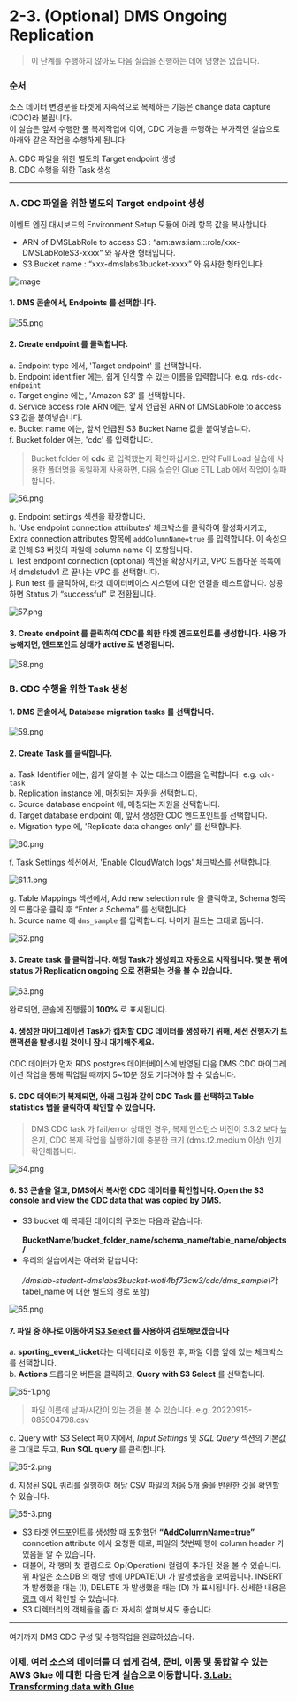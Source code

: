 # 2-3. (Optional) DMS Ongoing Replication

> 이 단계를 수행하지 않아도 다음 실습을 진행하는 데에 영향은 없습니다.

### 순서

소스 데이터 변경분을 타겟에 지속적으로 복제하는 기능은 change data capture (CDC)라 불립니다.\
이 실습은 앞서 수행한 풀 복제작업에 이어, CDC 기능을 수행하는 부가적인 실습으로 아래와 같은 작업을 수행하게 됩니다:

A. CDC 파일을 위한 별도의 Target endpoint 생성\
B. CDC 수행을 위한 Task 생성

***

### A. CDC 파일을 위한 별도의 Target endpoint 생성

이벤트 엔진 대시보드의 Environment Setup 모듈에 아래 항목 값을 복사합니다.

- ARN of DMSLabRole to access S3 : “arn:aws:iam::<account number>:role/xxx- DMSLabRoleS3-xxxx“ 와 유사한 형태입니다.<br>
- S3 Bucket name : “xxx-dmslabs3bucket-xxxx” 와 유사한 형태입니다.   


![image](https://user-images.githubusercontent.com/87927874/197387689-13ee8034-5071-445a-9499-3a2e916a89f2.png)

#### 1. DMS 콘솔에서, Endpoints 를 선택합니다.

![55.png](../../images/n55.png)

#### 2. Create endpoint 를 클릭합니다.

a. Endpoint type 에서, 'Target endpoint' 를 선택합니다.<br>
b. Endpoint identifier 에는, 쉽게 인식할 수 있는 이름을 입력합니다. e.g. ```rds-cdc-endpoint```<br>
c. Target engine 에는, 'Amazon S3' 를 선택합니다.<br>
d. Service access role ARN 에는, 앞서 언급된 ARN of DMSLabRole to access S3 값을 붙여넣습니다.<br>
e. Bucket name 에는, 앞서 언급된 S3 Bucket Name 값을 붙여넣습니다.<br>
f. Bucket folder 에는, 'cdc' 를 입력합니다.  

> Bucket folder 에 **cdc** 로 입력했는지 확인하십시오. 만약 Full Load 실습에 사용한 폴더명을 동일하게 사용하면, 다음 실습인 Glue ETL Lab 에서 작업이 실패합니다.

![56.png](../../images/n56.png)


g. Endpoint settings 섹션을 확장합니다.<br>
h. 'Use endpoint connection attributes' 체크박스를 클릭하여 활성화시키고, Extra connection attributes 항목에 ```addColumnName=true``` 를 입력합니다. 이 속성으로 인해 S3 버킷의 파일에 column name 이 포함됩니다.<br>
i. Test endpoint connection (optional) 섹션을 확장시키고, VPC 드롭다운 목록에서 dmslstudv1 로 끝나는 VPC 를 선택합니다.<br>
j. Run test 를 클릭하여, 타겟 데이터베이스 시스템에 대한 연결을 테스트합니다. 성공하면 Status 가 “successful” 로 전환됩니다.    


![57.png](../../images/n57.png)

#### 3. Create endpoint 를 클릭하여 CDC를 위한 타겟 엔드포인트를 생성합니다. 사용 가능해지면, 엔드포인트 상태가 active 로 변경됩니다.

![58.png](../../images/n58.png)

### B. CDC 수행을 위한 Task 생성

#### 1. DMS 콘솔에서, **Database migration tasks** 를 선택합니다.

![59.png](../../images/n59.png)

#### 2. Create Task 를 클릭합니다.

a. Task Identifier 에는, 쉽게 알아볼 수 있는 태스크 이름을 입력합니다. e.g. ```cdc-task```<br>
b. Replication instance 에, 매칭되는 자원을 선택합니다.<br>
c. Source database endpoint 에, 매칭되는 자원을 선택합니다.<br>
d. Target database endpoint 에, 앞서 생성한 CDC 엔드포인트를 선택합니다.<br>
e. Migration type 에, 'Replicate data changes only' 를 선택합니다.

![60.png](../../images/n60.png)

f. Task Settings 섹션에서, 'Enable CloudWatch logs' 체크박스를 선택합니다.

![61.1.png](../../images/n61.1.png)

g. Table Mappings 섹션에서, Add new selection rule 을 클릭하고, Schema 항목의 드롭다운 클릭 후 “Enter a Schema” 를 선택합니다.<br>
h. Source name 에 ```dms_sample``` 를 입력합니다. 나머지 필드는 그대로 둡니다.

![62.png](../../images/n62.png)

#### 3. **Create task** 를 클릭합니다. 해당 Task가 생성되고 자동으로 시작됩니다. 몇 분 뒤에 status 가 Replication ongoing 으로 전환되는 것을 볼 수 있습니다.

![63.png](../../images/n63.png)

완료되면, 콘솔에 진행률이 **100%** 로 표시됩니다. 

#### 4. 생성한 마이그레이션 Task가 캡처할 CDC 데이터를 생성하기 위해, 세션 진행자가 트랜잭션을 발생시킬 것이니 잠시 대기해주세요.

CDC 데이터가 먼저 RDS postgres 데이터베이스에 반영된 다음 DMS CDC 마이그레이션 작업을 통해 픽업될 때까지 5~10분 정도 기다려야 할 수 있습니다.

#### 5. CDC 데이터가 복제되면, 아래 그림과 같이 CDC Task 를 선택하고 Table statistics 탭을 클릭하여 확인할 수 있습니다.

> DMS CDC task 가 fail/error 상태인 경우, 복제 인스턴스 버전이 3.3.2 보다 높은지, CDC 복제 작업을 실행하기에 충분한 크기 (dms.t2.medium 이상) 인지 확인해봅니다.

![64.png](../../images/n64.png)

#### 6. S3 콘솔을 열고, DMS에서 복사한 CDC 데이터를 확인합니다. Open the S3 console and view the CDC data that was copied by DMS.

- S3 bucket 에 복제된 데이터의 구조는 다음과 같습니다:<br>   
    **BucketName/bucket_folder_name/schema_name/table_name/objects/**<br>
- 우리의 실습에서는 아래와 같습니다:<br>   
    */dmslab-student-dmslabs3bucket-woti4bf73cw3/cdc/dms_sample*(각 tabel_name 에 대한 별도의 경로 포함)

![65.png](../../images/n65.png)

#### 7. 파일 중 하나로 이동하여 [S3 Select](https://docs.aws.amazon.com/AmazonS3/latest/userguide/selecting-content-from-objects.html) 를 사용하여 검토해보겠습니다

a. **sporting_event_ticket**라는 디렉터리로 이동한 후, 파일 이름 앞에 있는 체크박스를 선택합니다.<br>
b. **Actions** 드롭다운 버튼을 클릭하고, **Query with S3 Select** 를 선택합니다.

![65-1.png](../../images/n65-1.png)

> 파일 이름에 날짜/시간이 있는 것을 볼 수 있습니다. e.g. 20220915-085904798.csv

c. Query with S3 Select 페이지에서, *Input Settings* 및 *SQL Query* 섹션의 기본값을 그대로 두고, **Run SQL query** 를 클릭합니다.

![65-2.png](../../images/n65-2.png)

d. 지정된 SQL 쿼리를 실행하여 해당 CSV 파일의 처음 5개 줄을 반환한 것을 확인할 수 있습니다.

![65-3.png](../../images/n65-3.png)

- S3 타겟 엔드포인트를 생성할 때 포함했던 **“AddColumnName=true”** conncetion attribute 에서 요청한 대로, 파일의 첫번째 행에 column header 가 있음을 알 수 있습니다.<br>   
- 더불어, 각 행의 첫 컬럼으로 Op(Operation) 컬럼이 추가된 것을 볼 수 있습니다. 위 파일은 소스DB 의 해당 행에 UPDATE(U) 가 발생했음을 보여줍니다. INSERT 가 발생했을 때는 (I), DELETE 가 발생했을 때는 (D) 가 표시됩니다. 상세한 내용은 [링크](https://docs.aws.amazon.com/dms/latest/userguide/CHAP_Target.S3.html) 에서 확인할 수 있습니다.<br>
- S3 디렉터리의 객체들을 좀 더 자세히 살펴보셔도 좋습니다.

***

여기까지 DMS CDC 구성 및 수행작업을 완료하셨습니다.

### 이제, 여러 소스의 데이터를 더 쉽게 검색, 준비, 이동 및 통합할 수 있는 AWS Glue 에 대한 다음 단계 실습으로 이동합니다. [3.Lab: Transforming data with Glue](../3.labtransformingdatawithglue/)
